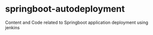 # springboot-autodeployment
Content and Code related to Springboot application deployment using jenkins
